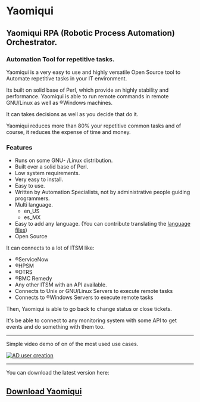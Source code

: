 # Yaomiqui
## Yaomiqui RPA (Robotic Process Automation) Orchestrator.
### Automation Tool for repetitive tasks.

Yaomiqui is a very easy to use and highly versatile Open Source tool to Automate repetitive tasks in your IT environment.

Its built on solid base of Perl, which provide an highly stability and performance.
Yaomiqui is able to run remote commands in remote GNU/Linux as well as ®Windows machines.

It can takes decisions as well as you decide that do it.

Yaomiqui reduces more than 80% your repetitive common tasks and of course, it reduces the expense of time and money.

### Features

- Runs on some GNU- /Linux distribution.
- Built over a solid base of Perl.
- Low system requirements.
- Very easy to install.
- Easy to use.
- Written by Automation Specialists, not by administrative people guiding programmers.
- Multi language.
  - en_US
  - es_MX
- Easy to add any language. (You can contribute translating the [language files](https://github.com/Yaomiqui/Yaomiqui/tree/master/html/db/langsfiles "language files"))
- Open Source

It can connects to a lot of ITSM like:

- ®ServiceNow
- ®HPSM
- ®OTRS
- ®BMC Remedy
- Any other ITSM with an API available.
- Connects to Unix or GNU/Linux Servers to execute remote tasks
- Connects to ®Windows Servers to execute remote tasks

Then, Yaomiqui is able to go back to change status or close tickets.

It's be able to connect to any monitoring system with some API to get events and do something with them too.

------------

Simple video demo of on of the most used use cases.

[![AD user creation](https://img.youtube.com/vi/Qs0pRlhVSBE/0.jpg)](https://www.youtube.com/watch?v=Qs0pRlhVSBE "AD user creation")

------------

You can download the latest version here:

## [Download Yaomiqui](https://github.com/Yaomiqui/Yaomiqui/releases/latest "Download Yaomiqui")

